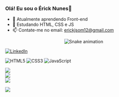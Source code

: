 ### Olá! Eu sou o Érick Nunes👋

- 🔭 Atualmente aprendendo Front-end
- 🌱 Estudando HTML, CSS e JS
- 📫 Contate-me no email: erickjsom12@gmail.com

<div align="center">
  
  ![Snake animation](https://github.com/danielbped/danielbped/blob/output/github-contribution-grid-snake.svg)
  
</div>

[![LinkedIn](https://img.shields.io/badge/LinkedIn-0077B5?style=for-the-badge&logo=linkedin&logoColor=white)](https://www.linkedin.com/in/erick-nunes-/) 

![HTML5](https://img.shields.io/badge/html5-%23E34F26.svg?style=for-the-badge&logo=html5&logoColor=white)
![CSS3](https://img.shields.io/badge/css3-%231572B6.svg?style=for-the-badge&logo=css3&logoColor=white) 
![JavaScript](https://img.shields.io/badge/javascript-%23323330.svg?style=for-the-badge&logo=javascript&logoColor=%23F7DF1E) 

![](https://github-readme-stats.vercel.app/api?username=Erick-E-Nunes&theme=tokyonight&hide_border=false&include_all_commits=false&count_private=false)<br/>
![](https://github-readme-streak-stats.herokuapp.com/?user=Erick-E-Nunes&theme=tokyonight&hide_border=false)<br/>
![](https://github-readme-stats.vercel.app/api/top-langs/?username=Erick-E-Nunes&theme=tokyonight&hide_border=false&include_all_commits=false&count_private=false&layout=compact)

[![](https://visitcount.itsvg.in/api?id=Erick-E-Nunes&icon=5&color=1)](https://visitcount.itsvg.in)
